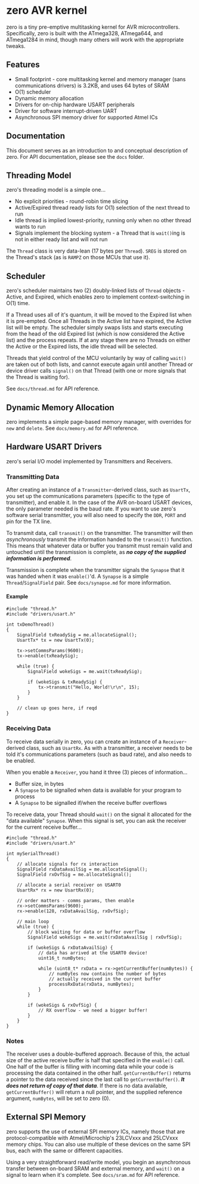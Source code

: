 # zero AVR kernel
zero is a tiny pre-emptive multitasking kernel for AVR microcontrollers. Specifically, zero is built with the ATmega328, ATmega644, and ATmega1284 in mind, though many others will work with the appropriate tweaks.

## Features
- Small footprint - core multitasking kernel and memory manager (sans communications drivers) is 3.2KB, and uses 64 bytes of SRAM
- O(1) scheduler
- Dynamic memory allocation
- Drivers for on-chip hardware USART peripherals
- Driver for software interrupt-driven UART
- Asynchronous SPI memory driver for supported Atmel ICs

## Documentation
This document serves as an introduction to and conceptual description of zero. For API documentation, please see the ```docs``` folder.

## Threading Model
zero's threading model is a simple one...

 - No explicit priorities - round-robin time slicing
 - Active/Expired thread ready lists for O(1) selection of the next thread to run
 - Idle thread is implied lowest-priority, running only when no other thread wants to run
 - Signals implement the blocking system - a Thread that is ```wait()```ing is not in either ready list and will not run
 
 The ```Thread``` class is very data-lean (17 bytes per ```Thread```). ```SREG``` is stored on the Thread's stack (as is ```RAMPZ``` on those MCUs that use it).

 ## Scheduler
 zero's scheduler maintains two (2) doubly-linked lists of ```Thread``` objects - Active, and Expired, which enables zero to implement context-switching in O(1) time.

If a Thread uses all of it's quantum, it will be moved to the Expired list when it is pre-empted. Once all Threads in the Active list have expired, the Active list will be empty. The scheduler simply swaps lists and starts executing from the head of the old Expired list (which is now considered the Active list) and the process repeats. If at any stage there are no Threads on either the Active or the Expired lists, the idle thread will be selected.

Threads that yield control of the MCU voluntarily by way of calling ```wait()``` are taken out of both lists, and cannot execute again until another Thread or device driver calls ```signal()``` on that Thread (with one or more signals that the Thread is waiting for).

See ```docs/thread.md``` for API reference.

## Dynamic Memory Allocation
zero implements a simple page-based memory manager, with overrides for ```new``` and ```delete```. See ```docs/memory.md``` for API reference.

## Hardware USART Drivers
zero's serial I/O model implemented by Transmitters and Receivers.

### Transmitting Data
After creating an instance of a ```Transmitter```-derived class, such as ```UsartTx```, you set up the communications parameters (specific to the type of transmitter), and enable it. In the case of the AVR on-board USART devices, the only parameter needed is the baud rate. If you want to use zero's software serial transmitter, you will also need to specify the ```DDR```, ```PORT``` and pin for the TX line.

To transmit data, call ```transmit()``` on the transmitter. The transmitter will then *asynchronously* transmit the information handed to the ```transmit()``` function. This means that whatever data or buffer you transmit must remain valid and untouched until the transmission is complete, as ***no copy of the supplied information is performed***.

Transmission is complete when the transmitter signals the ```Synapse``` that it was handed when it was ```enable()```'d. A ```Synapse``` is a simple ```Thread```/```SignalField``` pair. See ```docs/synapse.md``` for more information.

#### Example
```
#include "thread.h"
#include "drivers/usart.h"

int txDemoThread()
{
    SignalField txReadySig = me.allocateSignal();
    UsartTx* tx = new UsartTx(0);

    tx->setCommsParams(9600);
    tx->enable(txReadySig);

    while (true) {
        SignalField wokeSigs = me.wait(txReadySig);

        if (wokeSigs & txReadySig) {
            tx->transmit("Hello, World!\r\n", 15);
        }
    }

    // clean up goes here, if reqd
}

```

### Receiving Data
To receive data serially in zero, you can create an instance of a ```Receiver```-derived class, such as ```UsartRx```. As with a transmitter, a receiver needs to be told it's communications parameters (such as baud rate), and also needs to be enabled.

When you enable a ```Receiver```, you hand it three (3) pieces of information...

- Buffer size, in bytes
- A ```Synapse``` to be signalled when data is available for your program to process
- A ```Synapse``` to be signalled if/when the receive buffer overflows

To receive data, your Thread should ```wait()``` on the signal it allocated for the "data available" ```Synapse```. When this signal is set, you can ask the receiver for the current receive buffer...
```
#include "thread.h"
#include "drivers/usart.h"

int mySerialThread()
{
    // allocate signals for rx interaction
    SignalField rxDataAvailSig = me.allocateSignal();
    SignalField rxOvfSig = me.allocateSignal();

    // allocate a serial receiver on USART0
    UsartRx* rx = new UsartRx(0);

    // order matters - comms params, then enable
    rx->setCommsParams(9600);
    rx->enable(128, rxDataAvailSig, rxOvfSig);

    // main loop
    while (true) {
        // block waiting for data or buffer overflow
        SignalField wokeSigs = me.wait(rxDataAvailSig | rxOvfSig);

        if (wokeSigs & rxDataAvailSig) {
            // data has arrived at the USART0 device!
            uint16_t numBytes;

            while (uint8_t* rxData = rx->getCurrentBuffer(numBytes)) {
                // numBytes now contains the number of bytes
                // actually received in the current buffer
                processRxData(rxData, numBytes);
            }
        }

        if (wokeSigs & rxOvfSig) {
            // RX overflow - we need a bigger buffer!
        }
    }
}
```

### Notes
The receiver uses a double-buffered approach. Because of this, the actual size of the active receive buffer is half that specified in the ```enable()``` call. One half of the buffer is filling with incoming data while your code is processing the data contained in the other half. ```getCurrentBuffer()``` returns a pointer to the data received since the last call to ```getCurrentBuffer()```. ***It does not return of copy of that data***. If there is no data available, ```getCurrentBuffer()``` will return a null pointer, and the supplied reference argument, ```numBytes```, will be set to zero (0).

## External SPI Memory
zero supports the use of external SPI memory ICs, namely those that are protocol-compatible with Atmel/Microchip's 23LCVxxx and 25LCVxxx memory chips. You can also use multiple of these devices on the same SPI bus, each with the same or different capacities.

Using a very straightforward read/write model, you begin an asynchronous transfer between on-board SRAM and external memory, and ```wait()``` on a signal to learn when it's complete. See ```docs/sram.md``` for API reference.
